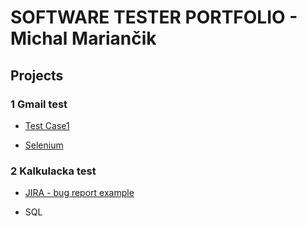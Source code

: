 # SOFTWARE TESTER PORTFOLIO - Michal Mariančik  

## Projects

### 1 Gmail test  

* [Test Case1](https://docs.google.com/spreadsheets/d/13JShpESyUxUL0GCBRb_tpyj8aQCnznvt8m7XOSVjYzQ/edit#gid=0)  

* [Selenium](https://github.com/Michaljezko/Gmail-test-selenium)

### 2 Kalkulacka test

* [JIRA - bug report example](https://michaljezko.github.io)

* SQL 
